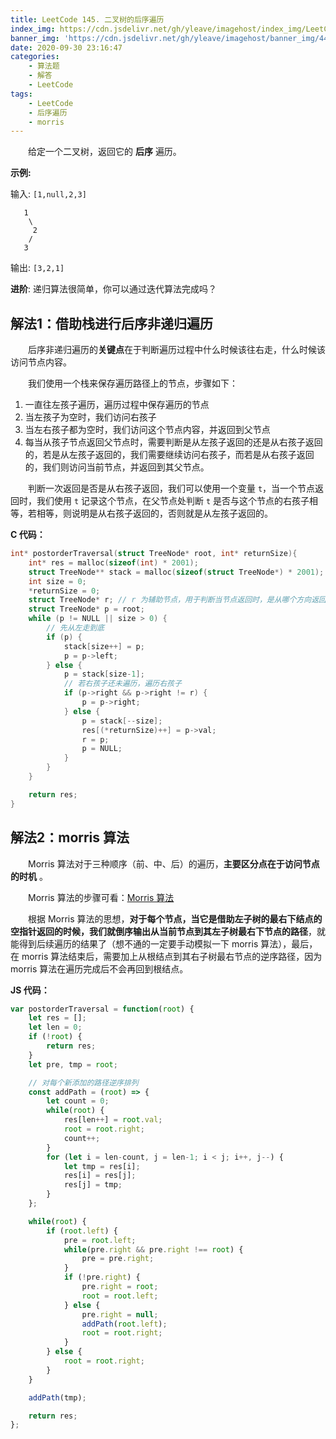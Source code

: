 ```yaml
---
title: LeetCode 145. 二叉树的后序遍历
index_img: https://cdn.jsdelivr.net/gh/yleave/imagehost/index_img/LeetCode.jpg
banner_img: 'https://cdn.jsdelivr.net/gh/yleave/imagehost/banner_img/44.png'
date: 2020-09-30 23:16:47
categories:
    - 算法题
    - 解答
    - LeetCode
tags:
    - LeetCode
    - 后序遍历
    - morris
---
```



&emsp;&emsp;给定一个二叉树，返回它的 **后序** 遍历。

**示例:**

输入: `[1,null,2,3]  `

```
   1
    \
     2
    /
   3 
```

输出: `[3,2,1]`

**进阶**: 递归算法很简单，你可以通过迭代算法完成吗？



## 解法1：借助栈进行后序非递归遍历

&emsp;&emsp;后序非递归遍历的**关键点**在于判断遍历过程中什么时候该往右走，什么时候该访问节点内容。

&emsp;&emsp;我们使用一个栈来保存遍历路径上的节点，步骤如下：

1. 一直往左孩子遍历，遍历过程中保存遍历的节点
2. 当左孩子为空时，我们访问右孩子
3. 当左右孩子都为空时，我们访问这个节点内容，并返回到父节点
4. 每当从孩子节点返回父节点时，需要判断是从左孩子返回的还是从右孩子返回的，若是从左孩子返回的，我们需要继续访问右孩子，而若是从右孩子返回的，我们则访问当前节点，并返回到其父节点。

&emsp;&emsp;判断一次返回是否是从右孩子返回，我们可以使用一个变量 `t`，当一个节点返回时，我们使用 `t` 记录这个节点，在父节点处判断 `t` 是否与这个节点的右孩子相等，若相等，则说明是从右孩子返回的，否则就是从左孩子返回的。



**C 代码：**

```c
int* postorderTraversal(struct TreeNode* root, int* returnSize){
    int* res = malloc(sizeof(int) * 2001);
    struct TreeNode** stack = malloc(sizeof(struct TreeNode*) * 2001);
    int size = 0;
    *returnSize = 0;
    struct TreeNode* r; // r 为辅助节点，用于判断当节点返回时，是从哪个方向返回到父节点的。
    struct TreeNode* p = root;
    while (p != NULL || size > 0) {
        // 先从左走到底
        if (p) {
            stack[size++] = p;
            p = p->left;
        } else {
            p = stack[size-1];
            // 若右孩子还未遍历，遍历右孩子
            if (p->right && p->right != r) {
                p = p->right;
            } else {
                p = stack[--size];
                res[(*returnSize)++] = p->val;
                r = p;
                p = NULL;
            }
        }
    }

    return res;
}
```



## 解法2：morris 算法

&emsp;&emsp;Morris 算法对于三种顺序（前、中、后）的遍历，**主要区分点在于访问节点的时机** 。

&emsp;&emsp;Morris 算法的步骤可看：[Morris 算法](https://yleave.top/2020/09/24/%E7%AE%97%E6%B3%95%E9%A2%98/%E7%AE%97%E6%B3%95%E7%9F%A5%E8%AF%86/Morris%E7%AE%97%E6%B3%95/)

&emsp;&emsp;根据 Morris 算法的思想，**对于每个节点，当它是借助左子树的最右下结点的空指针返回的时候，我们就倒序输出从当前节点到其左子树最右下节点的路径**，就能得到后续遍历的结果了（想不通的一定要手动模拟一下 morris 算法），最后，在 morris 算法结束后，需要加上从根结点到其右子树最右节点的逆序路径，因为 morris 算法在遍历完成后不会再回到根结点。



**JS 代码：**

```js
var postorderTraversal = function(root) {
    let res = [];
    let len = 0;
    if (!root) {
        return res;
    }
    let pre, tmp = root;

    // 对每个新添加的路径逆序排列
    const addPath = (root) => {
        let count = 0;
        while(root) {
            res[len++] = root.val;
            root = root.right;
            count++;
        }
        for (let i = len-count, j = len-1; i < j; i++, j--) {
            let tmp = res[i];
            res[i] = res[j];
            res[j] = tmp;
        }
    };

    while(root) {
        if (root.left) {
            pre = root.left;
            while(pre.right && pre.right !== root) {
                pre = pre.right;
            }
            if (!pre.right) {
                pre.right = root;
                root = root.left;
            } else {
                pre.right = null;
                addPath(root.left);
                root = root.right;
            }
        } else {
            root = root.right;
        }
    }

    addPath(tmp);

    return res;
};
```
